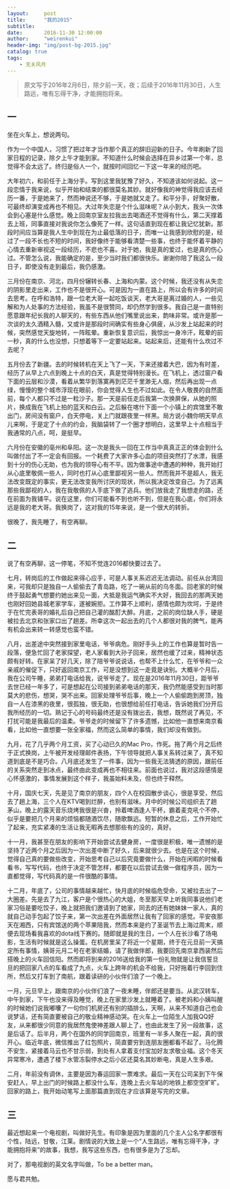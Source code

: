 ```yaml
---
layout:     post
title:      "我的2015"
subtitle:
date:       2016-11-30 12:00:00
author:     "weirenkui"
header-img: "img/post-bg-2015.jpg"
catalog: true
tags:
    - 无关风月
---
```

>原文写于2016年2月6日，除夕前一天，夜；后续于2016年11月30日，人生路远，唯有忘得干净，才能拥抱将来。

## 一

坐在火车上，想说两句。

作为一个中国人，习惯了把过年才当作那个真正的辞旧迎新的日子。今年刷新了回家日程的记录，除夕上午才能到家。不知道什么时候会选择在异乡过第一个年，总觉得不会太远了。终归是俗人一个，就按时间回忆一下这一年来的经历吧。

大年初六，和前任于上海分手。写到这里我犹豫了好久，不知道该如何说起。这一段恋情于我来说，似乎开始和结束的都很莫名其妙。就好像我的神觉得我应该去经历一番，于是她来了，然而神说还不够，于是她就又走了。和平分手，好聚好散，可最终却演变成再也不相见。大过年失恋是个什么滋味呢？从小到大，我头一次体会到心塞是什么感觉。晚上回南京室友拉我出去喝酒还不觉得有什么，第二天撑着去上班，同事直接对我说你怎么像死了一样。这句话直到现在都让我记忆犹新。那段时间应当算是我人生中到现在为止最低落的日子，而唯一让我感到欣慰的是，经过了一段不长也不短的时间，我好像终于能够看清楚一些事，也终于能怀着平静的心情去重新审视这一段经历，不悲也不喜。对于她，我是真的爱过，也是真的伤心过。不管怎么说，我能确定的是，至少当时我们都很快乐。谢谢你陪了我这么一段日子，即使没有走到最后，我仍感激。

三月份在南京、河北，四月份辗转长春、上海和内蒙。这个时候，我还没有从失恋的阴影里走出来，工作也不是很开心。可是因为一直在路上，所以会有许多的时间去思考。在呼和浩特，跟一位老大哥一起吃饭谈天，老大哥是离过婚的人，一些见解和为人处事的方法经验，我虽不是很赞同，却仍然学到很多。我自己是一直特别愿意跟年纪长我的人聊天的，有些东西从他们嘴里说出来，韵味非常。或许是那一次谈的太久酒精入髓，又或许是那段时间确实有些身心俱疲，从沙发上站起来的时候，突然感觉天旋地转，一阵眩晕。重新恢复意识后，我惊出一身冷汗，眩晕的前一秒，真的什么也没想，只想着等下一定要站起来。站起来后，还能有什么坎过不去呢？

五月份去了新疆。去的时候转机在天上飞了一天，下来还接着大巴，因为有时差，经历了从早上六点到晚上十点的白天，真是觉得特别漫长。在飞机上，透过窗户看下面的云层和沙漠，看着从繁华到落寞再到茫茫千里渺无人烟，然后再出现一点绿，慢慢的整个城市浮现在眼前，你会觉得人生也不过如此。在令人敬畏的自然面前，每个人都只不过是一粒沙子。那一天是前任走后我第一次换屏保，从她的照片，换成我在飞机上拍的蓝天和白云。之后躲在喀什下面一个小镇上的宾馆里不敢出门，房间没有窗户，白天停电，关上门就跟夜里一样黑。局方说小魏你明天早点儿来啊，于是定了十点的约会，我脑袋转了一个圈才想明白，这里早上十点相当于我通常的八点，呵，是挺早。

六月份在安徽的亳州和阜阳。这一次是我头一回在工作当中真真正正的体会到什么叫做付出了不一定会有回报。一个耗费了大家许多心血的项目突然打了水漂，我感到十分的伤心无助，也为我的领导心有不平。因为做事途中遭遇的种种，我开始打从心底里敬佩一些人，同时也打从心底里鄙视另一些人。然而我并不是超人，我无法改变既定的事实，更无法改变我所讨厌的现状，所以我决定改变自己。为了远离那些我鄙视的人，我在我敬佩的人手底下做了逃兵。他们放我走了我想走的路，还在前面为我铺平。说在这里，你们可能看不到也听不到，但是在我心底，你们将永远是我的老大哥。我换岗了，这对我的15年来说，是一个很大的转折。

很晚了，我先睡了，有空再聊。

## 二

说了有空再聊，这一停笔，不知不觉连2016都快要过去了。

七月，转岗后的工作做起来得心应手，可是人事关系迟迟无法调动。前任从台湾回来，可我却只是独自一人偷偷去了青岛路，吃了一碗从前的乌冬面。回老家的时候终于鼓起勇气想要约她出来见一面，大抵是我运气确实不大好，我回去的那两天她也刚好回她县城老家学车，遂被婉拒。工作算不上顺利，感情也颇为坎坷，于是终于在忙完表哥的婚礼后自己把自己灌的酩酊大醉。月底，之前的岗位缺人手，硬是被拉去北京和张家口出了趟差。所幸这次一起出去的几个人都很对我的脾气，能再有机会出来转一转感觉也蛮不错。

八月，出差途中突然接到家里电话，爷爷病危。刚好手头上的工作也算是暂时告一段落，便急忙回了老家探望，老人家看到大孙子回来，居然也缓了过来，精神状态颇有好转。在家呆了好几天，除了陪爷爷说说话，也帮不上什么忙，在爷爷和一众亲戚的催促下，只好返回南京工作，可是没想到这一走竟是诀别。大概半个月后，我在公司午睡，弟弟打电话给我，说爷爷走了。现在是2016年11月30日，距爷爷去世已经一年多了，可是想起在公司接到弟弟电话的那天，我仍然能感受到当时那莫大的悲伤，想哭，哭不出来。回家处理爷爷后事，晚上一个人偷偷跑到房顶，独自一人在漆黑的夜里，很孤独，很无助，也很想给前任打电话，告诉她我们分开后我所经历的一切。熟记于心的号码最终还是没有拨出去，我想，既然说了再见，不打扰可能是我最后的温柔。爷爷走的时候留下了许多遗憾，比如他一直想来南京看看，比如他一直想要一张全家福，然而这么简单的事情，我们却没有做到。

九月，花了几乎两个月工资，买了心动已久的Mac Pro，作死。拖了两个月之后终于正式换岗，上午被开发经理邮件表扬，下午领导就把人事关系转过来了，真不知道到底是不是巧合。八月底还发生了一件事，因为一些我无法猜透的原因，跟前任的关系突然走到冰点，最终由此变成再也不相往来。前面也说过，我对这段感情是心怀感激的，事情发展到这个样子，我虽始料未及，但也终于释然。

十月，国庆七天，先是见了南京的朋友，四个人在校园散步谈心，很是享受，然后去了趟上海，三个人在KTV喝到烂醉，也别有滋味。月中的时候公司组织去了趟茅山，晚上的露天音乐烧烤我很是兴奋，拎着啤酒逢人干杯，霸着麦克吼个不停，似乎是要把几个月来的烦恼都随酒饮尽，随歌飘远。短暂的休息之后，工作开始忙了起来，充实紧凑的生活让我无暇再去想那些有的没的，真好。

十一月，我甚至在朋友的影响下开始尝试去健身房，一度很是积极，唯一遗憾的是坚持了近两个月之后因为一次出差中断了好久，后来就很少去。也是在这个时候，觉得自己真的要做些改变，开始思考自己以后究竟要做什么，开始在闲暇的时候看看书，写写代码，也终于决定不管怎样，都要在以后尝试去做一做程序员，因为一直都觉得，写代码真的是一件很酷的事情。

十二月，年底了，公司的事情越来越忙，快月底的时候临危受命，又被拉去出了一大圈差。先是去了九江，客户是个很热心的大姐，冬至那天早上听我同事说他们老家习俗是要吃饺子，晚上就把我们邀请到了她家，同去的还有她妹妹一家人，真的就自己动手包起了饺子来，第一次出差在外面居然让我有了回家的感觉。平安夜那天在湘西，只有宾馆送的两个苹果陪我，然而本来是约了圣诞节去上海过周末，顺便去现场看我喜欢的dota线下赛的。随即就是我的生日，一个人在长沙看了场电影，生活有时候就是这么操蛋。在机房里呆了将近一个星期，终于在元旦前一天搞定所有事情，姨哥元月二号在老家结婚，请了我做伴郎，我要回先南京拿西装然后搭晚上的火车回信阳。然而即将到来的2016送给我的第一份礼物就是让我信誓旦旦的把回家八点的车看成了九点，火车上跨年的机会不给我，只好拖着行李回到住所，然后又打车到了南航，跟着读研的小伙伴们浪了一个晚上。

一月，元旦早上，跟南京的小伙伴们浪了一夜未睡，伴郎还是要当。从武汉转车，中午到家，下午也没来得及睡觉，晚上在家里沙发上就睡着了。被老妈和小姨叫醒的时候她们说我嘟囔了一句你们机房还有别的插排么，天啊，从来不知道自己也会说梦话，还有简直要被自己的敬业精神感动哭。在火车上一位陌生人加我QQ好友，从来都很少同意的我居然鬼使神差跟人聊上了，也由此发生了另一段故事，这是后话了。后半月，两个在国外的同学回南京，班里有一半多人聚在一起，真的很开心。临近年底，微信推出了红包照片，简直要穷到连朋友圈都看不起了。马化腾不安生，紧接着马云也不甘示弱，到处有人拿着支付宝加好友求敬业福。这个冬天异常寒冷，遭遇了楼下水管冻裂停水之后小区还莫名其妙断电，真是人生多艰。

二月，年前没有调休，主要是因为春运回家一票难求。最后一天在公司呆到下午保安赶人，早上出门的时候路上都没什么车，连晚上去火车站的地铁上都空空旷旷。回家的路上，我开始动笔写上面那篇直到现在才应该算是写完的文章。

## 三

最近想起来一个电视剧，叫做好先生。有印象是因为里面的几个主人公名字都很有个性，陆远，甘敬，江莱。剧情说的大致上是一个“人生路远，唯有忘得干净，才能拥抱将来”的故事，我想，我写这些东西，也有很多是为了忘却。

对了，那电视剧的英文名字叫做，To be a better man。

愿与君共勉。



